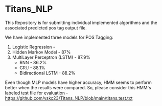 # Titans_NLP
This Repository is for submitting individual implemented algorithms and the associated predicted pos tag output file.

We have implemented three models for POS Tagging:
  1) Logistic Regression - 
  2) Hidden Markov Model - 87%
  3) MultiLayer Perceptron (LSTM) - 87.9%
      * RNN - 86.2%
      * GRU - 88.1%
      * Bidirectional LSTM - 88.2%

Even though MLP models have higher accuracy, HMM seems to perform better when the results were compared. 
So, please consider this HMM's labeled test file for evaluation - https://github.com/vskc23/Titans_NLP/blob/main/titans.test.txt
    
